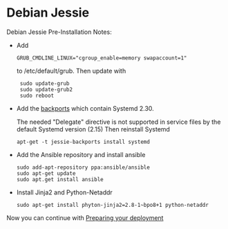 Debian Jessie
===============

Debian Jessie Pre-Installation Notes:
- Add 
  
  ```GRUB_CMDLINE_LINUX="cgroup_enable=memory swapaccount=1"```
  
  to /etc/default/grub. Then update with
  
  ```
   sudo update-grub
   sudo update-grub2
   sudo reboot
  ```
  
- Add the [backports](https://backports.debian.org/Instructions/) which contain Systemd 2.30.
  
  The needed "Delegate" directive is not supported in service files by the default Systemd version (2.15)
  Then reinstall Systemd
  
  ```apt-get -t jessie-backports install systemd```
  
- Add the Ansible repository and install ansible

  ```
  sudo add-apt-repository ppa:ansible/ansible
  sudo apt-get update
  sudo apt.get install ansible

  ```

- Install Jinja2 and Python-Netaddr

  ```sudo apt-get install phyton-jinja2=2.8-1~bpo8+1 python-netaddr```
  
  
Now you can continue with [Preparing your deployment](getting-started.md#starting-custom-deployment)
